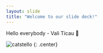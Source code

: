 ```yaml
---
layout: slide
title: "Welcome to our slide deck!"
---
```


Hello everybody - Vali Ticau
:rose:

![catstello](https://octodex.github.com/images/catstello.png)
{: .center}
